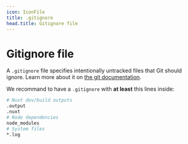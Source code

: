 ```yaml
---
icon: IconFile
title: .gitignore
head.title: Gitignore file
---
```


# Gitignore file

A `.gitignore` file specifies intentionally untracked files that Git should ignore. Learn more about it on [the git documentation](https://git-scm.com/docs/gitignore).

We recommand to have a `.gitignore` with **at least** this lines inside:

```bash [.gitignore]
# Nuxt dev/build outputs
.output
.nuxt
# Node dependencies
node_modules
# System files
*.log
```
